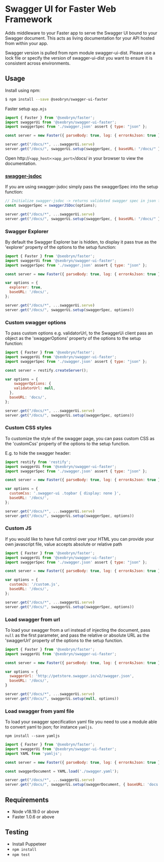 # Swagger UI for Faster Web Framework

Adds middleware to your Faster app to serve the Swagger UI bound to your Swagger document. This acts as living documentation for your API hosted from within your app.

Swagger version is pulled from npm module swagger-ui-dist. Please use a lock file or specify the version of swagger-ui-dist you want to ensure it is consistent across environments.

## Usage

Install using npm:

```bash
$ npm install --save @seobryn/swagger-ui-faster
```

Faster setup `app.mjs`

```javascript
import { Faster } from '@seobryn/faster';
import swaggerUi from '@seobryn/swagger-ui-faster';
import swaggerSpec from './swagger.json' assert { type: "json" };

const server = new Faster({ parseBody: true, log: { errorAsJson: true } });

server.get("/docs/*", ...swaggerUi.serve)
server.get("/docs/", swaggerUi.setup(swaggerSpec, { baseURL: "/docs/" }))
```

Open http://`<app_host>`:`<app_port>`/docs/ in your browser to view the documentation.

### [swagger-jsdoc](https://www.npmjs.com/package/swagger-jsdoc)

If you are using swagger-jsdoc simply pass the swaggerSpec into the setup function:

```javascript
// Initialize swagger-jsdoc -> returns validated swagger spec in json format
const swaggerSpec = swaggerJSDoc(options);

server.get("/docs/*", ...swaggerUi.serve)
server.get("/docs/", swaggerUi.setup(swaggerSpec, { baseURL: "/docs/" }))
```

### Swagger Explorer

By default the Swagger Explorer bar is hidden, to display it pass true as the 'explorer' property of the options to the setup function:

```javascript
import { Faster } from '@seobryn/faster';
import swaggerUi from '@seobryn/swagger-ui-faster';
import swaggerSpec from './swagger.json' assert { type: "json" };

const server = new Faster({ parseBody: true, log: { errorAsJson: true } });

var options = {
  explorer: true,
  baseURL: '/docs/',
};

server.get("/docs/*", ...swaggerUi.serve)
server.get("/docs/", swaggerUi.setup(swaggerSpec, options))
```

### Custom swagger options

To pass custom options e.g. validatorUrl, to the SwaggerUi client pass an object as the 'swaggerOptions' property of the options to the setup function:

```javascript
import { Faster } from '@seobryn/faster';
import swaggerUi from '@seobryn/swagger-ui-faster';
import swaggerSpec from './swagger.json' assert { type: "json" };

const server = restify.createServer();

var options = {
	swaggerOptions: {
    validatorUrl: null,
  },
  baseURL: 'docs/',
};

server.get("/docs/*", ...swaggerUi.serve)
server.get("/docs/", swaggerUi.setup(swaggerSpec, options))
```

### Custom CSS styles

To customize the style of the swagger page, you can pass custom CSS as the 'customCss' property of the options to the setup function.

E.g. to hide the swagger header:

```javascript
import restify from 'restify';
import swaggerUi from '@seobryn/swagger-ui-faster';
import swaggerSpec from './swagger.json' assert { type: "json" };

const server = new Faster({ parseBody: true, log: { errorAsJson: true } });

var options = {
  customCss: '.swagger-ui .topbar { display: none }',
  baseURL: '/docs/',
};

server.get("/docs/*", ...swaggerUi.serve)
server.get("/docs/", swaggerUi.setup(swaggerSpec, options))
```

### Custom JS

If you would like to have full control over your HTML you can provide your own javascript file, value accepts absolute or relative path

```javascript
import { Faster } from '@seobryn/faster';
import swaggerUi from '@seobryn/swagger-ui-faster';
import swaggerSpec from './swagger.json' assert { type: "json" };

const server = new Faster({ parseBody: true, log: { errorAsJson: true } });

var options = {
  customJs: '/custom.js',
  baseURL: '/docs/',
};

server.get("/docs/*", ...swaggerUi.serve)
server.get("/docs/", swaggerUi.setup(swaggerSpec, options))
```

### Load swagger from url

To load your swagger from a url instead of injecting the document, pass `null` as the first parameter, and pass the relative or absolute URL as the 'swaggerUrl' property of the options to the setup function.

```javascript
import { Faster } from '@seobryn/faster';
import swaggerUi from '@seobryn/swagger-ui-faster';

const server = new Faster({ parseBody: true, log: { errorAsJson: true } });

var options = {
  swaggerUrl: 'http://petstore.swagger.io/v2/swagger.json',
  baseURL: '/docs/',
}

server.get("/docs/*", ...swaggerUi.serve)
server.get("/docs/", swaggerUi.setup(null, options))
```

### Load swagger from yaml file

To load your swagger specification yaml file you need to use a module able to convert yaml to json; for instance `yamljs`.

    npm install --save yamljs

```javascript
import { Faster } from '@seobryn/faster';
import swaggerUi from '@seobryn/swagger-ui-faster';
import YAML from 'yamljs';

const server = new Faster({ parseBody: true, log: { errorAsJson: true } });

const swaggerDocument = YAML.load('./swagger.yaml');

server.get("/docs/*", ...swaggerUi.serve)
server.get("/docs/", swaggerUi.setup(swaggerDocument, { baseURL: 'docs' }))
```

## Requirements

* Node v18.19.0 or above
* Faster 1.0.6 or above

## Testing

* Install Puppeteer
* `npm install`
* `npm test`

